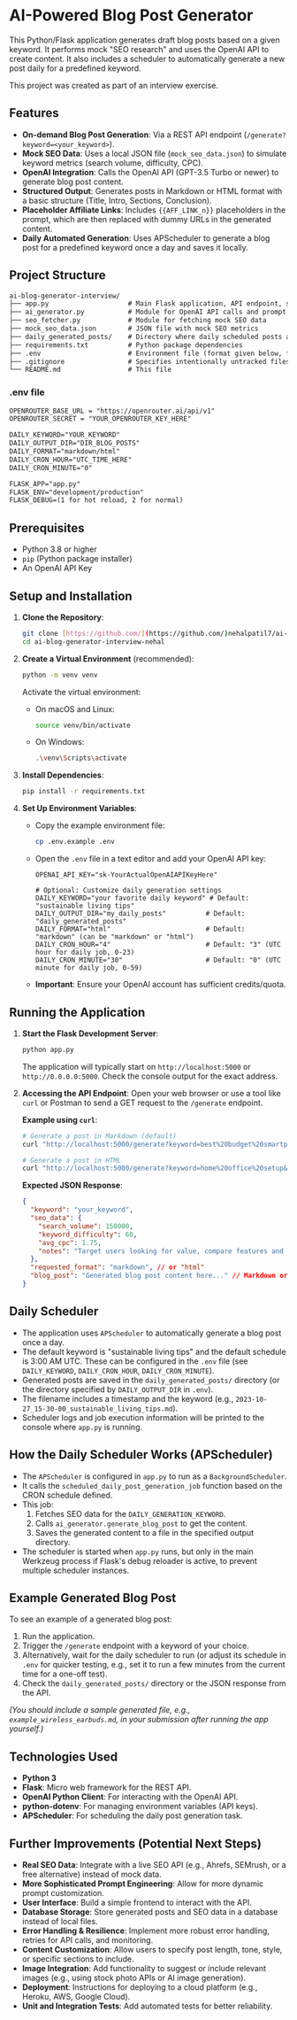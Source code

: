 # AI-Powered Blog Post Generator

This Python/Flask application generates draft blog posts based on a given keyword. It performs mock "SEO research" and uses the OpenAI API to create content. It also includes a scheduler to automatically generate a new post daily for a predefined keyword.

This project was created as part of an interview exercise.

## Features

- **On-demand Blog Post Generation**: Via a REST API endpoint (`/generate?keyword=<your_keyword>`).
- **Mock SEO Data**: Uses a local JSON file (`mock_seo_data.json`) to simulate keyword metrics (search volume, difficulty, CPC).
- **OpenAI Integration**: Calls the OpenAI API (GPT-3.5 Turbo or newer) to generate blog post content.
- **Structured Output**: Generates posts in Markdown or HTML format with a basic structure (Title, Intro, Sections, Conclusion).
- **Placeholder Affiliate Links**: Includes `{{AFF_LINK_n}}` placeholders in the prompt, which are then replaced with dummy URLs in the generated content.
- **Daily Automated Generation**: Uses APScheduler to generate a blog post for a predefined keyword once a day and saves it locally.

## Project Structure
```txt
ai-blog-generator-interview/
├── app.py                    # Main Flask application, API endpoint, scheduler setup
├── ai_generator.py           # Module for OpenAI API calls and prompt engineering
├── seo_fetcher.py            # Module for fetching mock SEO data
├── mock_seo_data.json        # JSON file with mock SEO metrics
├── daily_generated_posts/    # Directory where daily scheduled posts are saved (created automatically)
├── requirements.txt          # Python package dependencies
├── .env                      # Environment file (format given below, fill it in similarly)
├── .gitignore                # Specifies intentionally untracked files
└── README.md                 # This file
```

### .env file
```txt
OPENROUTER_BASE_URL = "https://openrouter.ai/api/v1"
OPENROUTER_SECRET = "YOUR_OPENROUTER_KEY_HERE"

DAILY_KEYWORD="YOUR_KEYWORD"
DAILY_OUTPUT_DIR="DIR_BLOG_POSTS"
DAILY_FORMAT="markdown/html"
DAILY_CRON_HOUR="UTC_TIME_HERE"
DAILY_CRON_MINUTE="0"

FLASK_APP="app.py"
FLASK_ENV="development/production"
FLASK_DEBUG=(1 for hot reload, 2 for normal)
```

## Prerequisites

-   Python 3.8 or higher
-   `pip` (Python package installer)
-   An OpenAI API Key

## Setup and Installation

1.  **Clone the Repository**:
    ```bash
    git clone [https://github.com/](https://github.com/)nehalpatil7/ai-blog-generator-interview-nehal.git
    cd ai-blog-generator-interview-nehal
    ```

2.  **Create a Virtual Environment** (recommended):
    ```bash
    python -m venv venv
    ```
    Activate the virtual environment:
    -   On macOS and Linux:
        ```bash
        source venv/bin/activate
        ```
    -   On Windows:
        ```bash
        .\venv\Scripts\activate
        ```

3.  **Install Dependencies**:
    ```bash
    pip install -r requirements.txt
    ```

4.  **Set Up Environment Variables**:
    -   Copy the example environment file:
        ```bash
        cp .env.example .env
        ```
    -   Open the `.env` file in a text editor and add your OpenAI API key:
        ```
        OPENAI_API_KEY="sk-YourActualOpenAIAPIKeyHere"

        # Optional: Customize daily generation settings
        DAILY_KEYWORD="your favorite daily keyword" # Default: "sustainable living tips"
        DAILY_OUTPUT_DIR="my_daily_posts"          # Default: "daily_generated_posts"
        DAILY_FORMAT="html"                        # Default: "markdown" (can be "markdown" or "html")
        DAILY_CRON_HOUR="4"                        # Default: "3" (UTC hour for daily job, 0-23)
        DAILY_CRON_MINUTE="30"                     # Default: "0" (UTC minute for daily job, 0-59)
        ```
    -   **Important**: Ensure your OpenAI account has sufficient credits/quota.

## Running the Application

1.  **Start the Flask Development Server**:
    ```bash
    python app.py
    ```
    The application will typically start on `http://localhost:5000` or `http://0.0.0.0:5000`. Check the console output for the exact address.

2.  **Accessing the API Endpoint**:
    Open your web browser or use a tool like `curl` or Postman to send a GET request to the `/generate` endpoint.

    **Example using `curl`**:
    ```bash
    # Generate a post in Markdown (default)
    curl "http://localhost:5000/generate?keyword=best%20budget%20smartphone"

    # Generate a post in HTML
    curl "http://localhost:5000/generate?keyword=home%20office%20setup&format=html"
    ```

    **Expected JSON Response**:
    ```json
    {
      "keyword": "your_keyword",
      "seo_data": {
        "search_volume": 150000,
        "keyword_difficulty": 60,
        "avg_cpc": 1.75,
        "notes": "Target users looking for value, compare features and price."
      },
      "requested_format": "markdown", // or "html"
      "blog_post": "Generated blog post content here..." // Markdown or HTML string
    }
    ```

## Daily Scheduler

-   The application uses `APScheduler` to automatically generate a blog post once a day.
-   The default keyword is "sustainable living tips" and the default schedule is 3:00 AM UTC. These can be configured in the `.env` file (see `DAILY_KEYWORD`, `DAILY_CRON_HOUR`, `DAILY_CRON_MINUTE`).
-   Generated posts are saved in the `daily_generated_posts/` directory (or the directory specified by `DAILY_OUTPUT_DIR` in `.env`).
-   The filename includes a timestamp and the keyword (e.g., `2023-10-27_15-30-00_sustainable_living_tips.md`).
-   Scheduler logs and job execution information will be printed to the console where `app.py` is running.

## How the Daily Scheduler Works (APScheduler)

-   The `APScheduler` is configured in `app.py` to run as a `BackgroundScheduler`.
-   It calls the `scheduled_daily_post_generation_job` function based on the CRON schedule defined.
-   This job:
    1.  Fetches SEO data for the `DAILY_GENERATION_KEYWORD`.
    2.  Calls `ai_generator.generate_blog_post` to get the content.
    3.  Saves the generated content to a file in the specified output directory.
-   The scheduler is started when `app.py` runs, but only in the main Werkzeug process if Flask's debug reloader is active, to prevent multiple scheduler instances.

## Example Generated Blog Post

To see an example of a generated blog post:

1.  Run the application.
2.  Trigger the `/generate` endpoint with a keyword of your choice.
3.  Alternatively, wait for the daily scheduler to run (or adjust its schedule in `.env` for quicker testing, e.g., set it to run a few minutes from the current time for a one-off test).
4.  Check the `daily_generated_posts/` directory or the JSON response from the API.

*(You should include a sample generated file, e.g., `example_wireless_earbuds.md`, in your submission after running the app yourself.)*

## Technologies Used

-   **Python 3**
-   **Flask**: Micro web framework for the REST API.
-   **OpenAI Python Client**: For interacting with the OpenAI API.
-   **python-dotenv**: For managing environment variables (API keys).
-   **APScheduler**: For scheduling the daily post generation task.

## Further Improvements (Potential Next Steps)

-   **Real SEO Data**: Integrate with a live SEO API (e.g., Ahrefs, SEMrush, or a free alternative) instead of mock data.
-   **More Sophisticated Prompt Engineering**: Allow for more dynamic prompt customization.
-   **User Interface**: Build a simple frontend to interact with the API.
-   **Database Storage**: Store generated posts and SEO data in a database instead of local files.
-   **Error Handling & Resilience**: Implement more robust error handling, retries for API calls, and monitoring.
-   **Content Customization**: Allow users to specify post length, tone, style, or specific sections to include.
-   **Image Integration**: Add functionality to suggest or include relevant images (e.g., using stock photo APIs or AI image generation).
-   **Deployment**: Instructions for deploying to a cloud platform (e.g., Heroku, AWS, Google Cloud).
-   **Unit and Integration Tests**: Add automated tests for better reliability.

